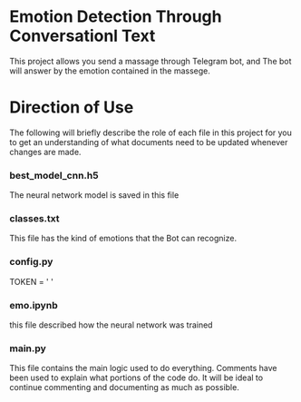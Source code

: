 # Emotion Detection Through Conversationl Text
This project allows you send a massage through Telegram bot, and The bot will answer by the emotion contained in the massege.




# Direction of Use 
The following will briefly describe the role of each file in this project for you to get an understanding of what documents need to be updated whenever changes are made.

### best_model_cnn.h5 
The neural network model is saved in this file


### classes.txt 
This file has the kind of emotions that the Bot can recognize.

### config.py 

TOKEN = ' '

### emo.ipynb 
 this file described how the neural network was trained 


### main.py

This file contains the main logic used to do everything. Comments have been used to explain what portions of the code do. It will be ideal to continue commenting and documenting as much as possible.

